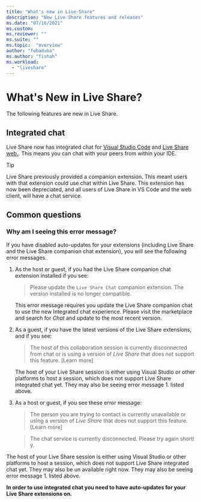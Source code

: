 ```yaml
---
title: "What's new in Live Share"
description: "New Live Share features and releases"
ms.date: "07/16/2021"
ms.custom:
ms.reviewer: ""
ms.suite: ""
ms.topic:  "overview"
author: "fubaduba"
ms.author: "fishah"
ms.workload: 
  - "liveshare"
---
```


# What's New in Live Share?

The following features are new in Live Share.

## Integrated chat

Live Share now has integrated chat for [Visual Studio Code](../use/vscode.md) and [Live Share web.](../quickstart/browser-join.md). This means you can chat with your peers from within your IDE.

>[!TIP]
>Live Share previously provided a companion extension. This meant users with that extension could use chat within Live Share. This extension has now been depreciated, and all users of Live Share in VS Code and the web client, will have a chat service.

## Common questions

### Why am I seeing this error message?

If you have disabled auto-updates for your extensions (including Live Share and the Live Share companion chat extension), you will see the following error messages.

1. As the host or guest, if you had the Live Share companion chat extension installed if you see:

   > Please update the `Live Share Chat` companion extension. The version installed is no longer compatible.

   This error message requires you update the Live Share companion chat to use the new Integrated chat experience.
Please visit the marketplace and search for *Chat* and update to the most recent version. 

2. As a guest, if you have the latest versions of the Live Share extensions, and if you see:

   > The host of this collaboration session is currently disconnected from chat or is using a version of _Live Share_ that does not support this feature. [Learn more] 

   The host of your Live Share session is either using Visual Studio or other platforms to host a session, which does not support Live Share integrated chat yet. They may also be seeing error message 1. listed above.

3. As a host or guest, if you see these error message:

   > The person you are trying to contact is currently unavailable or using a version of _Live Share_ that does not support this feature. [Learn more]

   >The chat service is currently disconnected. Please try again shortly.

The host of your Live Share session is either using Visual Studio or other platforms to host a session, which does not support Live Share integrated chat yet. They may also be un available right now. They may also be seeing error message 1. listed above.

**In order to use integrated chat you need to have auto-updates for your Live Share extensions on.**
